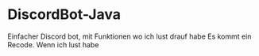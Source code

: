 # DiscordBot-Java
Einfacher Discord bot, mit Funktionen wo ich lust drauf habe
Es kommt ein Recode. Wenn ich lust habe
